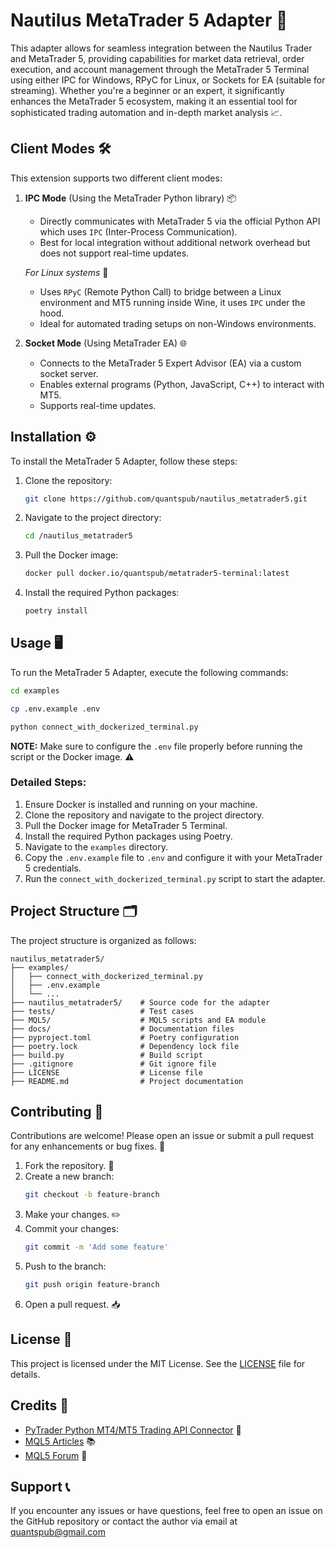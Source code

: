 # Nautilus MetaTrader 5 Adapter 🌟

This adapter allows for seamless integration between the Nautilus Trader and MetaTrader 5, providing capabilities for market data retrieval, order execution, and account management through the MetaTrader 5 Terminal using either IPC for Windows, RPyC for Linux, or Sockets for EA (suitable for streaming). Whether you're a beginner or an expert, it significantly enhances the MetaTrader 5 ecosystem, making it an essential tool for sophisticated trading automation and in-depth market analysis 📈.

## Client Modes 🛠️

This extension supports two different client modes:

1. **IPC Mode** (Using the MetaTrader Python library) 📦
   - Directly communicates with MetaTrader 5 via the official Python API which uses `IPC` (Inter-Process Communication).
   - Best for local integration without additional network overhead but does not support real-time updates.

   *For Linux systems* 🐧
   - Uses `RPyC` (Remote Python Call) to bridge between a Linux environment and MT5 running inside Wine, it uses `IPC` under the hood.
   - Ideal for automated trading setups on non-Windows environments.

2. **Socket Mode** (Using MetaTrader EA) 🌐
   - Connects to the MetaTrader 5 Expert Advisor (EA) via a custom socket server.
   - Enables external programs (Python, JavaScript, C++) to interact with MT5.
   - Supports real-time updates.

## Installation ⚙️

To install the MetaTrader 5 Adapter, follow these steps:

1. Clone the repository:
   ```sh
   git clone https://github.com/quantspub/nautilus_metatrader5.git
   ```

2. Navigate to the project directory:
   ```sh
   cd /nautilus_metatrader5
   ```

3. Pull the Docker image:
   ```sh
   docker pull docker.io/quantspub/metatrader5-terminal:latest
   ```

4. Install the required Python packages:
   ```sh
   poetry install
   ```

## Usage 🖥️

To run the MetaTrader 5 Adapter, execute the following commands:

```bash
cd examples
```

```bash
cp .env.example .env
```

```bash
python connect_with_dockerized_terminal.py
```

**NOTE:** Make sure to configure the `.env` file properly before running the script or the Docker image. ⚠️

### Detailed Steps:

1. Ensure Docker is installed and running on your machine.
2. Clone the repository and navigate to the project directory.
3. Pull the Docker image for MetaTrader 5 Terminal.
4. Install the required Python packages using Poetry.
5. Navigate to the `examples` directory.
6. Copy the `.env.example` file to `.env` and configure it with your MetaTrader 5 credentials.
7. Run the `connect_with_dockerized_terminal.py` script to start the adapter.

## Project Structure 🗂️

The project structure is organized as follows:

```
nautilus_metatrader5/
├── examples/
│   ├── connect_with_dockerized_terminal.py
│   ├── .env.example
│   └── ...
├── nautilus_metatrader5/    # Source code for the adapter
├── tests/                   # Test cases
├── MQL5/                    # MQL5 scripts and EA module
├── docs/                    # Documentation files
├── pyproject.toml           # Poetry configuration
├── poetry.lock              # Dependency lock file
├── build.py                 # Build script
├── .gitignore               # Git ignore file
├── LICENSE                  # License file
├── README.md                # Project documentation
```

## Contributing 🤝

Contributions are welcome! Please open an issue or submit a pull request for any enhancements or bug fixes. 🐛

1. Fork the repository. 🍴
2. Create a new branch:
   ```sh
   git checkout -b feature-branch
   ```
3. Make your changes. ✏️
4. Commit your changes:
   ```sh
   git commit -m 'Add some feature'
   ```
5. Push to the branch:
   ```sh
   git push origin feature-branch
   ```
6. Open a pull request. 📥

## License 📄

This project is licensed under the MIT License. See the [LICENSE](LICENSE) file for details.

## Credits 🙏

- [PyTrader Python MT4/MT5 Trading API Connector](https://github.com/TheSnowGuru/PyTrader-python-mt4-mt5-trading-api-connector-drag-n-drop) 🌟
- [MQL5 Articles](https://www.mql5.com/en/articles/234) 📚
- [MQL5 Forum](https://www.mql5.com/en/forum/244840) 💬

## Support 📞

If you encounter any issues or have questions, feel free to open an issue on the GitHub repository or contact the author via email at [quantspub@gmail.com](mailto:quantspub@gmail.com)

